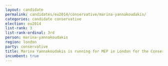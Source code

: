 ```yaml
---
layout: candidate
permalink: candidates/eu2014/conservative/marina-yannakoudakis/
categories: candidate conservative
election: eu2014
list-rank: 3
list-rank-ordinal: 3rd
person: marina-yannakoudakis
region: london
party: conservative
title: Marina Yannakoudakis is running for MEP in London for the Conservative Party
incumbent: true
---
```

